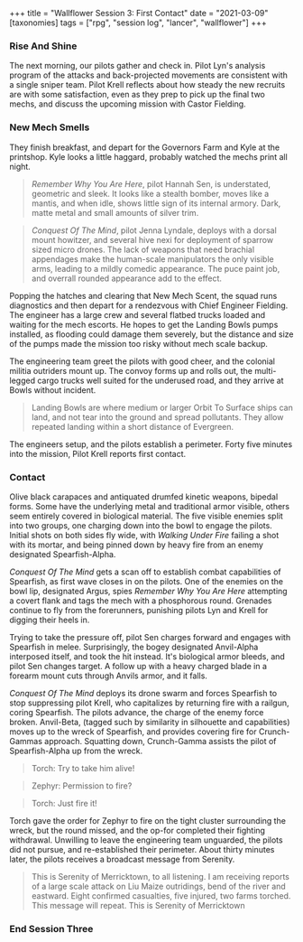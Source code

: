 +++
title = "Wallflower Session 3: First Contact"
date = "2021-03-09"
[taxonomies]
tags = ["rpg", "session log", "lancer", "wallflower"]
+++

### Rise And Shine
The next morning, our pilots gather and check in.
Pilot Lyn's analysis program of the attacks and back-projected movements are consistent with a single sniper team. 
Pilot Krell reflects about how steady the new recruits are with some satisfaction, even as they prep to pick up the 
final two mechs, and discuss the upcoming mission with Castor Fielding.

### New Mech Smells
They finish breakfast, and depart for the Governors Farm and Kyle at the printshop. Kyle looks a little haggard, probably watched the mechs print all night.
> *Remember Why You Are Here*, pilot Hannah Sen, is understated, geometric and sleek. It looks like a stealth bomber,
> moves like a mantis, and when idle, shows little sign of its internal armory. Dark, matte metal and small amounts of silver trim.

> *Conquest Of The Mind*, pilot Jenna Lyndale, deploys with a dorsal mount howitzer, and several hive nexi for deployment of sparrow sized
> micro drones. The lack of weapons that need brachial appendages make the human-scale manipulators the only visible arms, leading to a mildly comedic appearance. The puce paint job, and overrall rounded appearance add to the effect.

Popping the hatches and clearing that New Mech Scent, the squad runs diagnostics and then depart for a rendezvous with Chief Engineer Fielding.
The engineer has a large crew and several flatbed trucks loaded and waiting for the mech escorts. He hopes to get the Landing Bowls pumps installed,
as flooding could damage them severely, but the distance and size of the pumps made the mission too risky without mech scale backup. 

The engineering team greet the pilots with good cheer, and the colonial militia outriders mount up.
The convoy forms up and rolls out, the multi-legged cargo trucks well suited for the underused road, and they arrive at Bowls without incident.

> Landing Bowls are where medium or larger Orbit To Surface ships can land, and not tear into the ground and spread pollutants. They allow repeated landing within a short distance of Evergreen.

The engineers setup, and the pilots establish a perimeter. Forty five minutes into the mission, Pilot Krell reports first contact.

### Contact
Olive black carapaces and antiquated drumfed kinetic weapons, bipedal forms. 
Some have the underlying metal and traditional armor visible, others seem entirely covered in biological material.
The five visible enemies split into two groups, one charging down into the bowl to engage the pilots.
Initial shots on both sides fly wide, with *Walking Under Fire* failing a shot with its mortar, and being pinned down by heavy fire from an enemy designated Spearfish-Alpha.

*Conquest Of The Mind* gets a scan off to establish combat capabilities of Spearfish, as first wave closes in on the pilots.
One of the enemies on the bowl lip, designated Argus, spies *Remember Why You Are Here* attempting a covert flank and tags the mech with a phosphorous round.
Grenades continue to fly from the forerunners, punishing pilots Lyn and Krell for digging their heels in.

Trying to take the pressure off, pilot Sen charges forward and engages with Spearfish in melee. Surprisingly, the bogey designated Anvil-Alpha interposed itself, and took the hit instead.
It's biological armor bleeds, and pilot Sen changes target. A follow up with a heavy charged blade in a forearm mount cuts through Anvils armor, and it falls.

*Conquest Of The Mind* deploys its drone swarm and forces Spearfish to stop suppressing pilot Krell, who capitalizes by returning fire with a railgun, coring Spearfish.
The pilots advance, the charge of the enemy force broken. Anvil-Beta, (tagged such by similarity in silhouette and capabilities) moves up to the wreck of Spearfish,
and provides covering fire for Crunch-Gammas approach. Squatting down, Crunch-Gamma assists the pilot of Spearfish-Alpha up from the wreck.

> Torch: Try to take him alive!

>Zephyr: Permission to fire?

>Torch: Just fire it!

Torch gave the order for Zephyr to fire on the tight cluster surrounding the wreck, but the round missed, and the op-for completed their fighting withdrawal.
Unwilling to leave the engineering team unguarded, the pilots did not pursue, and re-established their perimeter.
About thirty minutes later, the pilots receives a broadcast message from Serenity.
> This is Serenity of Merricktown, to all listening. I am receiving reports of a large scale attack on Liu Maize outridings, bend of the river and eastward. Eight confirmed casualties, five injured, two farms torched. This message will repeat. This is Serenity of Merricktown

### End Session Three